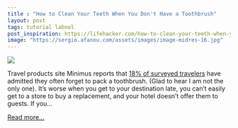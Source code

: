 ```yaml
---
title : "How to Clean Your Teeth When You Don't Have a Toothbrush"
layout: post
tags: tutorial labnol
post_inspiration: https://lifehacker.com/how-to-clean-your-teeth-when-you-dont-have-a-toothbrush-1846610023
image: "https://sergio.afanou.com/assets/images/image-midres-16.jpg"
---
```


<img src="https://i.kinja-img.com/gawker-media/image/upload/s--DIm68OYr--/c_fit,fl_progressive,q_80,w_636/mdpseatu29jder9qs3vu.jpg" /><p>Travel products site Minimus reports that <a href="https://www.minimus.biz/mostforgottenitems.aspx" target="_blank" rel="noopener noreferrer">18% of surveyed travelers</a> have admitted they often forget to pack a toothbrush. (Glad to hear I am not the only one). It’s worse when you get to your destination late, you can’t easily get to a store to buy a replacement, and your hotel doesn’t offer them to guests. If you…</p><p><a href="https://lifehacker.com/how-to-clean-your-teeth-when-you-dont-have-a-toothbrush-1846610023">Read more...</a></p>